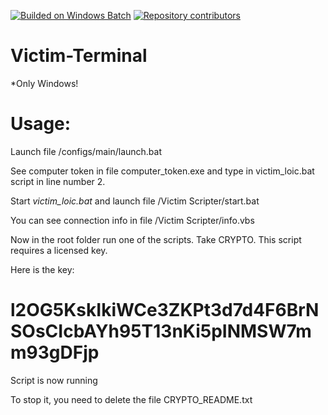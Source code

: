 [![Builded on Windows Batch](https://img.shields.io/badge/Builded%20on-Windows%20Batch-brightgreen.svg)](https://ru.wikipedia.org/wiki/%D0%9F%D0%B0%D0%BA%D0%B5%D1%82%D0%BD%D1%8B%D0%B9_%D1%84%D0%B0%D0%B9%D0%BB)
[![Repository contributors](https://img.shields.io/badge/Repository-contributors-red.svg)](https://github.com/damirstash34/Victim-Terminal/graphs/contributors)

# Victim-Terminal

  *Only Windows!
  
  
# Usage:

  Launch file /configs/main/launch.bat
  
  See computer token in file computer_token.exe and type in victim_loic.bat script in line number 2.
  
  Start  *victim_loic.bat*  and launch file /Victim Scripter/start.bat
  
  You can see connection info in file /Victim Scripter/info.vbs
  
  Now in the root folder run one of the scripts. Take CRYPTO. This script requires a licensed key.

Here is the key:
# l2OG5KskIkiWCe3ZKPt3d7d4F6BrNSOsCIcbAYh95T13nKi5pINMSW7mm93gDFjp


Script is now running

To stop it, you need to delete the file CRYPTO_README.txt
